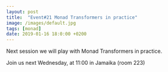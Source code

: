 ```yaml
---
layout: post
title:  "Event#21 Monad Transformers in practice"
image: /images/default.jpg
tags: [monad]
date: 2019-01-16 18:0:00 +0200
---
```


Next session we will play with Monad Transformers in practice.[]()

Join us next Wednesday, at 11:00 in Jamaika (room 223)